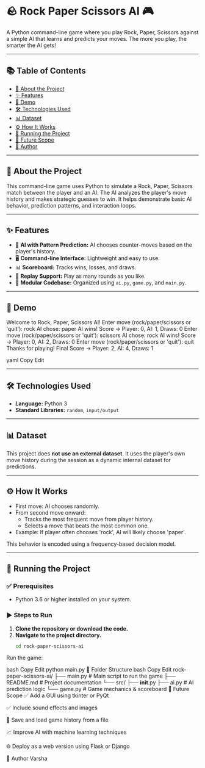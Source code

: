 # 🪨 Rock Paper Scissors AI 🎮

A Python command-line game where you play Rock, Paper, Scissors against a simple AI that learns and predicts your moves. The more you play, the smarter the AI gets!

---

## 📚 Table of Contents

- [🎯 About the Project](#-about-the-project)
- [✨ Features](#-features)
- [🎥 Demo](#-demo)
- [🛠 Technologies Used](#-technologies-used)
- [📊 Dataset](#-dataset)
- [⚙️ How It Works](#-how-it-works)
- [🚀 Running the Project](#-running-the-project)
- [🔭 Future Scope](#-future-scope)
- [👤 Author](#-author)

---

## 🎯 About the Project

This command-line game uses Python to simulate a Rock, Paper, Scissors match between the player and an AI. The AI analyzes the player's move history and makes strategic guesses to win. It helps demonstrate basic AI behavior, prediction patterns, and interaction loops.

---

## ✨ Features

- 🧠 **AI with Pattern Prediction:** AI chooses counter-moves based on the player's history.
- 🖥 **Command-line Interface:** Lightweight and easy to use.
- 📊 **Scoreboard:** Tracks wins, losses, and draws.
- 🔁 **Replay Support:** Play as many rounds as you like.
- 🧪 **Modular Codebase:** Organized using `ai.py`, `game.py`, and `main.py`.

---

## 🎥 Demo

Welcome to Rock, Paper, Scissors AI!
Enter move (rock/paper/scissors or 'quit'): rock
AI chose: paper
AI wins!
Score -> Player: 0, AI: 1, Draws: 0
Enter move (rock/paper/scissors or 'quit'): scissors
AI chose: rock
AI wins!
Score -> Player: 0, AI: 2, Draws: 0
Enter move (rock/paper/scissors or 'quit'): quit
Thanks for playing!
Final Score -> Player: 2, AI: 4, Draws: 1

yaml
Copy
Edit

---

## 🛠 Technologies Used

- **Language:** Python 3
- **Standard Libraries:** `random`, `input/output`

---

## 📊 Dataset

This project does **not use an external dataset**. It uses the player's own move history during the session as a dynamic internal dataset for predictions.

---

## ⚙️ How It Works

- First move: AI chooses randomly.
- From second move onward:
  - Tracks the most frequent move from player history.
  - Selects a move that beats the most common one.
- Example: If player often chooses 'rock', AI will likely choose 'paper'.

This behavior is encoded using a frequency-based decision model.

---

## 🚀 Running the Project

### ✅ Prerequisites

- Python 3.6 or higher installed on your system.

### ▶️ Steps to Run

1. **Clone the repository or download the code.**
2. **Navigate to the project directory.**
   ```bash
   cd rock-paper-scissors-ai
Run the game:

bash
Copy
Edit
python main.py
📁 Folder Structure
bash
Copy
Edit
rock-paper-scissors-ai/
├── main.py             # Main script to run the game
├── README.md           # Project documentation
└── src/
    ├── __init__.py
    ├── ai.py           # AI prediction logic
    └── game.py         # Game mechanics & scoreboard
🔭 Future Scope
✅ Add a GUI using tkinter or PyQt

✅ Include sound effects and images

🔁 Save and load game history from a file

📈 Improve AI with machine learning techniques

🌐 Deploy as a web version using Flask or Django

👤 Author
Varsha 
